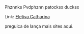 Phznnks
Pvdphznn
patocksx
ducksx

Link: <a href="https://patocksx.cloud/Projetos/EletivaCatharina/client/"> Eletiva Catharina </a>

preguica de lança mais sites aqui.